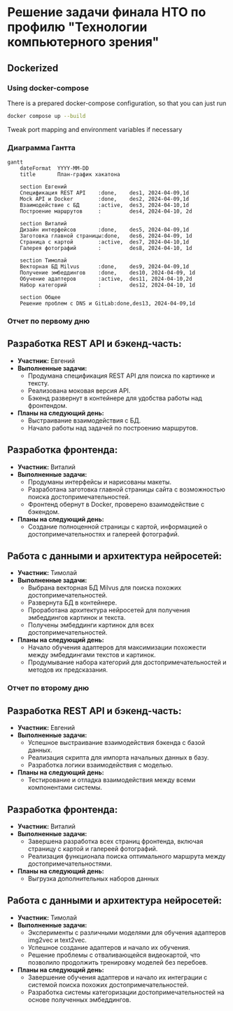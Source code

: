 # Решение задачи финала НТО по профилю "Технологии компьютерного зрения"
## Dockerized

### Using docker-compose

There is a prepared docker-compose configuration, so that you can just run

```bash
docker compose up --build
```

Tweak port mapping and environment variables if necessary

### Диaграмма Гантта

```mermaid
gantt
    dateFormat  YYYY-MM-DD
    title       План-график хакатона

    section Евгений
    Спецификация REST API    :done,    des1, 2024-04-09,1d
    Mock API и Docker        :done,    des2, 2024-04-09,1d
    Взаимодействие с БД      :active,  des3, 2024-04-10,1d
    Построение маршрутов     :         des4, 2024-04-10, 2d

    section Виталий
    Дизайн интерфейсов       :done,    des5, 2024-04-09,1d
    Заготовка главной страницы:done,   des6, 2024-04-09, 1d
    Страница с картой        :active,  des7, 2024-04-10,1d
    Галерея фотографий       :         des8, 2024-04-10, 1d

    section Тимолай
    Векторная БД Milvus      :done,    des9, 2024-04-09,1d
    Получение эмбеддингов    :done,    des10, 2024-04-09, 1d
    Обучение адаптеров       :active,  des11, 2024-04-10,2d
    Набор категорий          :         des12, 2024-04-10, 1d

    section Общее
    Решение проблем с DNS и GitLab:done,des13, 2024-04-09,1d

```

### Отчет по первому дню

## Разработка REST API и бэкенд-часть:

- **Участник:** Евгений
- **Выполненные задачи:**
  - Продумана спецификация REST API для поиска по картинке и тексту.
  - Реализована моковая версия API.
  - Бэкенд развернут в контейнере для удобства работы над фронтендом.
- **Планы на следующий день:**
  - Выстраивание взаимодействия с БД.
  - Начало работы над задачей по построению маршрутов.

## Разработка фронтенда:

- **Участник:** Виталий
- **Выполненные задачи:**
  - Продуманы интерфейсы и нарисованы макеты.
  - Разработана заготовка главной страницы сайта с возможностью поиска достопримечательностей.
  - Фронтенд обернут в Docker, проверено взаимодействие с бэкендом.
- **Планы на следующий день:**
  - Создание полноценной страницы с картой, информацией о достопримечательностях и галереей фотографий.

## Работа с данными и архитектура нейросетей:

- **Участник:** Тимолай
- **Выполненные задачи:**
  - Выбрана векторная БД Milvus для поиска похожих достопримечательностей.
  - Развернута БД в контейнере.
  - Проработана архитектура нейросетей для получения эмбеддингов картинок и текста.
  - Получены эмбеддинги картинок для всех достопримечательностей.
- **Планы на следующий день:**
  - Начало обучения адаптеров для максимизации похожести между эмбеддингами текстов и картинок.
  - Продумывание набора категорий для достопримечательностей и методов их предсказания.

### Отчет по второму дню

## Разработка REST API и бэкенд-часть:

- **Участник:** Евгений
- **Выполненные задачи:**
  - Успешное выстраивание взаимодействия бэкенда с базой данных.
  - Реализация скрипта для импорта начальных данных в базу.
  - Разработка логики взаимодействия с моделью.
- **Планы на следующий день:**
  - Тестирование и отладка взаимодействия между всеми компонентами системы.

## Разработка фронтенда:

- **Участник:** Виталий
- **Выполненные задачи:**
  - Завершена разработка всех страниц фронтенда, включая страницу с картой и галереей фотографий.
  - Реализация функционала поиска оптимального маршрута между достопримечательностями.
- **Планы на следующий день:**
  - Выгрузка дополнительных наборов данных

## Работа с данными и архитектура нейросетей:

- **Участник:** Тимолай
- **Выполненные задачи:**
  - Эксперименты с различными моделями для обучения адаптеров img2vec и text2vec.
  - Успешное создание адаптеров и начало их обучения.
  - Решение проблемы с отваливающейся видеокартой, что позволило продолжить тренировку моделей без перебоев.
- **Планы на следующий день:**
  - Завершение обучения адаптеров и начало их интеграции с системой поиска похожих достопримечательностей.
  - Разработка системы категоризации достопримечательностей на основе полученных эмбеддингов.
